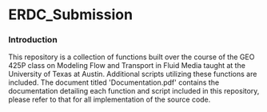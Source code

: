 # ERDC_Submission

### Introduction
This repository is a collection of functions built over the course of the GEO 425P class on Modeling Flow and Transport in Fluid Media taught at the University of Texas at Austin. Additional scripts utilizing these functions are included. The document titled 'Documentation.pdf' contains the documentation detailing each function and script included in this repository, please refer to that for all implementation of the source code.
